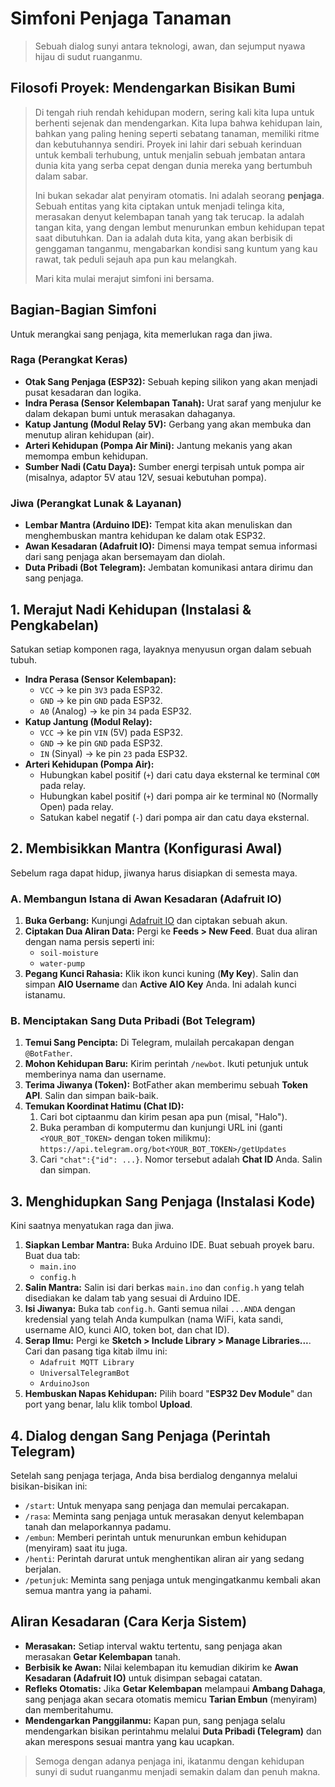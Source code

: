 # Simfoni Penjaga Tanaman

> Sebuah dialog sunyi antara teknologi, awan, dan sejumput nyawa hijau di sudut ruanganmu.

## Filosofi Proyek: Mendengarkan Bisikan Bumi

> Di tengah riuh rendah kehidupan modern, sering kali kita lupa untuk berhenti sejenak dan mendengarkan. Kita lupa bahwa kehidupan lain, bahkan yang paling hening seperti sebatang tanaman, memiliki ritme dan kebutuhannya sendiri. Proyek ini lahir dari sebuah kerinduan untuk kembali terhubung, untuk menjalin sebuah jembatan antara dunia kita yang serba cepat dengan dunia mereka yang bertumbuh dalam sabar.
> 
> Ini bukan sekadar alat penyiram otomatis. Ini adalah seorang **penjaga**. Sebuah entitas yang kita ciptakan untuk menjadi telinga kita, merasakan denyut kelembapan tanah yang tak terucap. Ia adalah tangan kita, yang dengan lembut menurunkan embun kehidupan tepat saat dibutuhkan. Dan ia adalah duta kita, yang akan berbisik di genggaman tanganmu, mengabarkan kondisi sang kuntum yang kau rawat, tak peduli sejauh apa pun kau melangkah.
> 
> Mari kita mulai merajut simfoni ini bersama.

## Bagian-Bagian Simfoni

Untuk merangkai sang penjaga, kita memerlukan raga dan jiwa.

### Raga (Perangkat Keras)

* **Otak Sang Penjaga (ESP32):** Sebuah keping silikon yang akan menjadi pusat kesadaran dan logika.
* **Indra Perasa (Sensor Kelembapan Tanah):** Urat saraf yang menjulur ke dalam dekapan bumi untuk merasakan dahaganya.
* **Katup Jantung (Modul Relay 5V):** Gerbang yang akan membuka dan menutup aliran kehidupan (air).
* **Arteri Kehidupan (Pompa Air Mini):** Jantung mekanis yang akan memompa embun kehidupan.
* **Sumber Nadi (Catu Daya):** Sumber energi terpisah untuk pompa air (misalnya, adaptor 5V atau 12V, sesuai kebutuhan pompa).

### Jiwa (Perangkat Lunak & Layanan)

* **Lembar Mantra (Arduino IDE):** Tempat kita akan menuliskan dan menghembuskan mantra kehidupan ke dalam otak ESP32.
* **Awan Kesadaran (Adafruit IO):** Dimensi maya tempat semua informasi dari sang penjaga akan bersemayam dan diolah.
* **Duta Pribadi (Bot Telegram):** Jembatan komunikasi antara dirimu dan sang penjaga.

## 1. Merajut Nadi Kehidupan (Instalasi & Pengkabelan)

Satukan setiap komponen raga, layaknya menyusun organ dalam sebuah tubuh.

* **Indra Perasa (Sensor Kelembapan):**
  * `VCC` → ke pin `3V3` pada ESP32.
  * `GND` → ke pin `GND` pada ESP32.
  * `A0` (Analog) → ke pin `34` pada ESP32.
* **Katup Jantung (Modul Relay):**
  * `VCC` → ke pin `VIN` (5V) pada ESP32.
  * `GND` → ke pin `GND` pada ESP32.
  * `IN` (Sinyal) → ke pin `23` pada ESP32.
* **Arteri Kehidupan (Pompa Air):**
  * Hubungkan kabel positif (`+`) dari catu daya eksternal ke terminal `COM` pada relay.
  * Hubungkan kabel positif (`+`) dari pompa air ke terminal `NO` (Normally Open) pada relay.
  * Satukan kabel negatif (`-`) dari pompa air dan catu daya eksternal.

## 2. Membisikkan Mantra (Konfigurasi Awal)

Sebelum raga dapat hidup, jiwanya harus disiapkan di semesta maya.

### A. Membangun Istana di Awan Kesadaran (Adafruit IO)

1. **Buka Gerbang:** Kunjungi [Adafruit IO](https://io.adafruit.com/) dan ciptakan sebuah akun.
2. **Ciptakan Dua Aliran Data:** Pergi ke **Feeds > New Feed**. Buat dua aliran dengan nama persis seperti ini:
   * `soil-moisture`
   * `water-pump`
3. **Pegang Kunci Rahasia:** Klik ikon kunci kuning (**My Key**). Salin dan simpan **AIO Username** dan **Active AIO Key** Anda. Ini adalah kunci istanamu.

### B. Menciptakan Sang Duta Pribadi (Bot Telegram)

1. **Temui Sang Pencipta:** Di Telegram, mulailah percakapan dengan `@BotFather`.
2. **Mohon Kehidupan Baru:** Kirim perintah `/newbot`. Ikuti petunjuk untuk memberinya nama dan username.
3. **Terima Jiwanya (Token):** BotFather akan memberimu sebuah **Token API**. Salin dan simpan baik-baik.
4. **Temukan Koordinat Hatimu (Chat ID):**
   1. Cari bot ciptaanmu dan kirim pesan apa pun (misal, "Halo").
   2. Buka peramban di komputermu dan kunjungi URL ini (ganti `<YOUR_BOT_TOKEN>` dengan token milikmu): `https://api.telegram.org/bot<YOUR_BOT_TOKEN>/getUpdates`
   3. Cari `"chat":{"id": ...}`. Nomor tersebut adalah **Chat ID** Anda. Salin dan simpan.

## 3. Menghidupkan Sang Penjaga (Instalasi Kode)

Kini saatnya menyatukan raga dan jiwa.

1. **Siapkan Lembar Mantra:** Buka Arduino IDE. Buat sebuah proyek baru. Buat dua tab:
   * `main.ino`
   * `config.h`
2. **Salin Mantra:** Salin isi dari berkas `main.ino` dan `config.h` yang telah disediakan ke dalam tab yang sesuai di Arduino IDE.
3. **Isi Jiwanya:** Buka tab `config.h`. Ganti semua nilai `...ANDA` dengan kredensial yang telah Anda kumpulkan (nama WiFi, kata sandi, username AIO, kunci AIO, token bot, dan chat ID).
4. **Serap Ilmu:** Pergi ke **Sketch > Include Library > Manage Libraries...**. Cari dan pasang tiga kitab ilmu ini:
   * `Adafruit MQTT Library`
   * `UniversalTelegramBot`
   * `ArduinoJson`
5. **Hembuskan Napas Kehidupan:** Pilih board "**ESP32 Dev Module**" dan port yang benar, lalu klik tombol **Upload**.

## 4. Dialog dengan Sang Penjaga (Perintah Telegram)

Setelah sang penjaga terjaga, Anda bisa berdialog dengannya melalui bisikan-bisikan ini:

* `/start`: Untuk menyapa sang penjaga dan memulai percakapan.
* `/rasa`: Meminta sang penjaga untuk merasakan denyut kelembapan tanah dan melaporkannya padamu.
* `/embun`: Memberi perintah untuk menurunkan embun kehidupan (menyiram) saat itu juga.
* `/henti`: Perintah darurat untuk menghentikan aliran air yang sedang berjalan.
* `/petunjuk`: Meminta sang penjaga untuk mengingatkanmu kembali akan semua mantra yang ia pahami.

## Aliran Kesadaran (Cara Kerja Sistem)

* **Merasakan:** Setiap interval waktu tertentu, sang penjaga akan merasakan **Getar Kelembapan** tanah.
* **Berbisik ke Awan:** Nilai kelembapan itu kemudian dikirim ke **Awan Kesadaran (Adafruit IO)** untuk disimpan sebagai catatan.
* **Refleks Otomatis:** Jika **Getar Kelembapan** melampaui **Ambang Dahaga**, sang penjaga akan secara otomatis memicu **Tarian Embun** (menyiram) dan memberitahumu.
* **Mendengarkan Panggilanmu:** Kapan pun, sang penjaga selalu mendengarkan bisikan perintahmu melalui **Duta Pribadi (Telegram)** dan akan merespons sesuai mantra yang kau ucapkan.

> Semoga dengan adanya penjaga ini, ikatanmu dengan kehidupan sunyi di sudut ruanganmu menjadi semakin dalam dan penuh makna.
